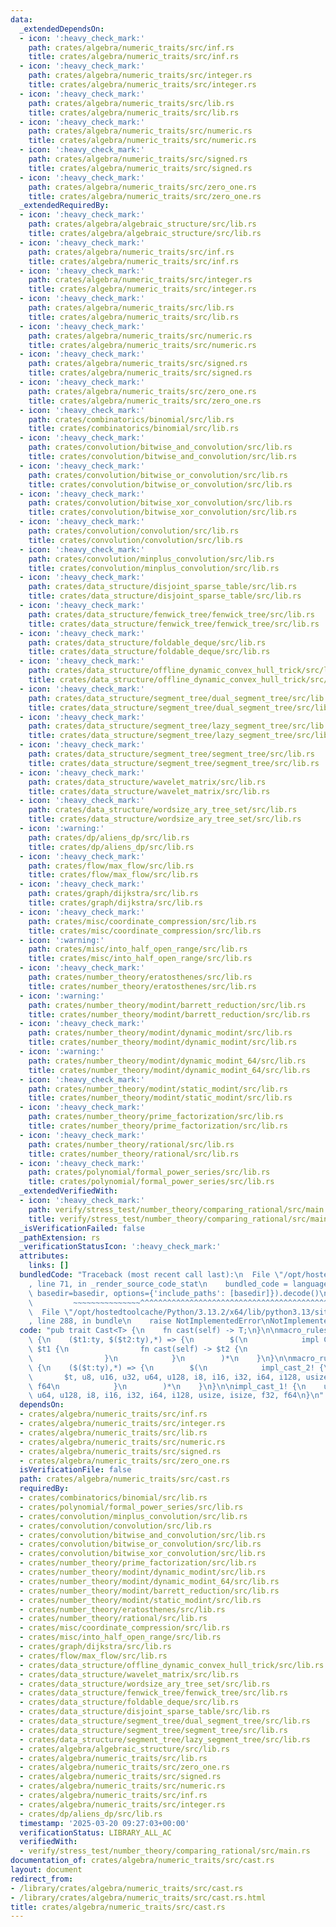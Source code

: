 ```yaml
---
data:
  _extendedDependsOn:
  - icon: ':heavy_check_mark:'
    path: crates/algebra/numeric_traits/src/inf.rs
    title: crates/algebra/numeric_traits/src/inf.rs
  - icon: ':heavy_check_mark:'
    path: crates/algebra/numeric_traits/src/integer.rs
    title: crates/algebra/numeric_traits/src/integer.rs
  - icon: ':heavy_check_mark:'
    path: crates/algebra/numeric_traits/src/lib.rs
    title: crates/algebra/numeric_traits/src/lib.rs
  - icon: ':heavy_check_mark:'
    path: crates/algebra/numeric_traits/src/numeric.rs
    title: crates/algebra/numeric_traits/src/numeric.rs
  - icon: ':heavy_check_mark:'
    path: crates/algebra/numeric_traits/src/signed.rs
    title: crates/algebra/numeric_traits/src/signed.rs
  - icon: ':heavy_check_mark:'
    path: crates/algebra/numeric_traits/src/zero_one.rs
    title: crates/algebra/numeric_traits/src/zero_one.rs
  _extendedRequiredBy:
  - icon: ':heavy_check_mark:'
    path: crates/algebra/algebraic_structure/src/lib.rs
    title: crates/algebra/algebraic_structure/src/lib.rs
  - icon: ':heavy_check_mark:'
    path: crates/algebra/numeric_traits/src/inf.rs
    title: crates/algebra/numeric_traits/src/inf.rs
  - icon: ':heavy_check_mark:'
    path: crates/algebra/numeric_traits/src/integer.rs
    title: crates/algebra/numeric_traits/src/integer.rs
  - icon: ':heavy_check_mark:'
    path: crates/algebra/numeric_traits/src/lib.rs
    title: crates/algebra/numeric_traits/src/lib.rs
  - icon: ':heavy_check_mark:'
    path: crates/algebra/numeric_traits/src/numeric.rs
    title: crates/algebra/numeric_traits/src/numeric.rs
  - icon: ':heavy_check_mark:'
    path: crates/algebra/numeric_traits/src/signed.rs
    title: crates/algebra/numeric_traits/src/signed.rs
  - icon: ':heavy_check_mark:'
    path: crates/algebra/numeric_traits/src/zero_one.rs
    title: crates/algebra/numeric_traits/src/zero_one.rs
  - icon: ':heavy_check_mark:'
    path: crates/combinatorics/binomial/src/lib.rs
    title: crates/combinatorics/binomial/src/lib.rs
  - icon: ':heavy_check_mark:'
    path: crates/convolution/bitwise_and_convolution/src/lib.rs
    title: crates/convolution/bitwise_and_convolution/src/lib.rs
  - icon: ':heavy_check_mark:'
    path: crates/convolution/bitwise_or_convolution/src/lib.rs
    title: crates/convolution/bitwise_or_convolution/src/lib.rs
  - icon: ':heavy_check_mark:'
    path: crates/convolution/bitwise_xor_convolution/src/lib.rs
    title: crates/convolution/bitwise_xor_convolution/src/lib.rs
  - icon: ':heavy_check_mark:'
    path: crates/convolution/convolution/src/lib.rs
    title: crates/convolution/convolution/src/lib.rs
  - icon: ':heavy_check_mark:'
    path: crates/convolution/minplus_convolution/src/lib.rs
    title: crates/convolution/minplus_convolution/src/lib.rs
  - icon: ':heavy_check_mark:'
    path: crates/data_structure/disjoint_sparse_table/src/lib.rs
    title: crates/data_structure/disjoint_sparse_table/src/lib.rs
  - icon: ':heavy_check_mark:'
    path: crates/data_structure/fenwick_tree/fenwick_tree/src/lib.rs
    title: crates/data_structure/fenwick_tree/fenwick_tree/src/lib.rs
  - icon: ':heavy_check_mark:'
    path: crates/data_structure/foldable_deque/src/lib.rs
    title: crates/data_structure/foldable_deque/src/lib.rs
  - icon: ':heavy_check_mark:'
    path: crates/data_structure/offline_dynamic_convex_hull_trick/src/lib.rs
    title: crates/data_structure/offline_dynamic_convex_hull_trick/src/lib.rs
  - icon: ':heavy_check_mark:'
    path: crates/data_structure/segment_tree/dual_segment_tree/src/lib.rs
    title: crates/data_structure/segment_tree/dual_segment_tree/src/lib.rs
  - icon: ':heavy_check_mark:'
    path: crates/data_structure/segment_tree/lazy_segment_tree/src/lib.rs
    title: crates/data_structure/segment_tree/lazy_segment_tree/src/lib.rs
  - icon: ':heavy_check_mark:'
    path: crates/data_structure/segment_tree/segment_tree/src/lib.rs
    title: crates/data_structure/segment_tree/segment_tree/src/lib.rs
  - icon: ':heavy_check_mark:'
    path: crates/data_structure/wavelet_matrix/src/lib.rs
    title: crates/data_structure/wavelet_matrix/src/lib.rs
  - icon: ':heavy_check_mark:'
    path: crates/data_structure/wordsize_ary_tree_set/src/lib.rs
    title: crates/data_structure/wordsize_ary_tree_set/src/lib.rs
  - icon: ':warning:'
    path: crates/dp/aliens_dp/src/lib.rs
    title: crates/dp/aliens_dp/src/lib.rs
  - icon: ':heavy_check_mark:'
    path: crates/flow/max_flow/src/lib.rs
    title: crates/flow/max_flow/src/lib.rs
  - icon: ':heavy_check_mark:'
    path: crates/graph/dijkstra/src/lib.rs
    title: crates/graph/dijkstra/src/lib.rs
  - icon: ':heavy_check_mark:'
    path: crates/misc/coordinate_compression/src/lib.rs
    title: crates/misc/coordinate_compression/src/lib.rs
  - icon: ':warning:'
    path: crates/misc/into_half_open_range/src/lib.rs
    title: crates/misc/into_half_open_range/src/lib.rs
  - icon: ':heavy_check_mark:'
    path: crates/number_theory/eratosthenes/src/lib.rs
    title: crates/number_theory/eratosthenes/src/lib.rs
  - icon: ':warning:'
    path: crates/number_theory/modint/barrett_reduction/src/lib.rs
    title: crates/number_theory/modint/barrett_reduction/src/lib.rs
  - icon: ':heavy_check_mark:'
    path: crates/number_theory/modint/dynamic_modint/src/lib.rs
    title: crates/number_theory/modint/dynamic_modint/src/lib.rs
  - icon: ':warning:'
    path: crates/number_theory/modint/dynamic_modint_64/src/lib.rs
    title: crates/number_theory/modint/dynamic_modint_64/src/lib.rs
  - icon: ':heavy_check_mark:'
    path: crates/number_theory/modint/static_modint/src/lib.rs
    title: crates/number_theory/modint/static_modint/src/lib.rs
  - icon: ':heavy_check_mark:'
    path: crates/number_theory/prime_factorization/src/lib.rs
    title: crates/number_theory/prime_factorization/src/lib.rs
  - icon: ':heavy_check_mark:'
    path: crates/number_theory/rational/src/lib.rs
    title: crates/number_theory/rational/src/lib.rs
  - icon: ':heavy_check_mark:'
    path: crates/polynomial/formal_power_series/src/lib.rs
    title: crates/polynomial/formal_power_series/src/lib.rs
  _extendedVerifiedWith:
  - icon: ':heavy_check_mark:'
    path: verify/stress_test/number_theory/comparing_rational/src/main.rs
    title: verify/stress_test/number_theory/comparing_rational/src/main.rs
  _isVerificationFailed: false
  _pathExtension: rs
  _verificationStatusIcon: ':heavy_check_mark:'
  attributes:
    links: []
  bundledCode: "Traceback (most recent call last):\n  File \"/opt/hostedtoolcache/Python/3.13.2/x64/lib/python3.13/site-packages/onlinejudge_verify/documentation/build.py\"\
    , line 71, in _render_source_code_stat\n    bundled_code = language.bundle(stat.path,\
    \ basedir=basedir, options={'include_paths': [basedir]}).decode()\n          \
    \         ~~~~~~~~~~~~~~~^^^^^^^^^^^^^^^^^^^^^^^^^^^^^^^^^^^^^^^^^^^^^^^^^^^^^^^^^^^^^^^^^^\n\
    \  File \"/opt/hostedtoolcache/Python/3.13.2/x64/lib/python3.13/site-packages/onlinejudge_verify/languages/rust.py\"\
    , line 288, in bundle\n    raise NotImplementedError\nNotImplementedError\n"
  code: "pub trait Cast<T> {\n    fn cast(self) -> T;\n}\n\nmacro_rules! impl_cast_2\
    \ {\n    ($t1:ty, $($t2:ty),*) => {\n        $(\n            impl Cast<$t2> for\
    \ $t1 {\n                fn cast(self) -> $t2 {\n                    self as $t2\n\
    \                }\n            }\n        )*\n    }\n}\n\nmacro_rules! impl_cast_1\
    \ {\n    ($($t:ty),*) => {\n        $(\n            impl_cast_2! {\n         \
    \       $t, u8, u16, u32, u64, u128, i8, i16, i32, i64, i128, usize, isize, f32,\
    \ f64\n            }\n        )*\n    }\n}\n\nimpl_cast_1! {\n    u8, u16, u32,\
    \ u64, u128, i8, i16, i32, i64, i128, usize, isize, f32, f64\n}\n"
  dependsOn:
  - crates/algebra/numeric_traits/src/inf.rs
  - crates/algebra/numeric_traits/src/integer.rs
  - crates/algebra/numeric_traits/src/lib.rs
  - crates/algebra/numeric_traits/src/numeric.rs
  - crates/algebra/numeric_traits/src/signed.rs
  - crates/algebra/numeric_traits/src/zero_one.rs
  isVerificationFile: false
  path: crates/algebra/numeric_traits/src/cast.rs
  requiredBy:
  - crates/combinatorics/binomial/src/lib.rs
  - crates/polynomial/formal_power_series/src/lib.rs
  - crates/convolution/minplus_convolution/src/lib.rs
  - crates/convolution/convolution/src/lib.rs
  - crates/convolution/bitwise_and_convolution/src/lib.rs
  - crates/convolution/bitwise_or_convolution/src/lib.rs
  - crates/convolution/bitwise_xor_convolution/src/lib.rs
  - crates/number_theory/prime_factorization/src/lib.rs
  - crates/number_theory/modint/dynamic_modint/src/lib.rs
  - crates/number_theory/modint/dynamic_modint_64/src/lib.rs
  - crates/number_theory/modint/barrett_reduction/src/lib.rs
  - crates/number_theory/modint/static_modint/src/lib.rs
  - crates/number_theory/eratosthenes/src/lib.rs
  - crates/number_theory/rational/src/lib.rs
  - crates/misc/coordinate_compression/src/lib.rs
  - crates/misc/into_half_open_range/src/lib.rs
  - crates/graph/dijkstra/src/lib.rs
  - crates/flow/max_flow/src/lib.rs
  - crates/data_structure/offline_dynamic_convex_hull_trick/src/lib.rs
  - crates/data_structure/wavelet_matrix/src/lib.rs
  - crates/data_structure/wordsize_ary_tree_set/src/lib.rs
  - crates/data_structure/fenwick_tree/fenwick_tree/src/lib.rs
  - crates/data_structure/foldable_deque/src/lib.rs
  - crates/data_structure/disjoint_sparse_table/src/lib.rs
  - crates/data_structure/segment_tree/dual_segment_tree/src/lib.rs
  - crates/data_structure/segment_tree/segment_tree/src/lib.rs
  - crates/data_structure/segment_tree/lazy_segment_tree/src/lib.rs
  - crates/algebra/algebraic_structure/src/lib.rs
  - crates/algebra/numeric_traits/src/lib.rs
  - crates/algebra/numeric_traits/src/zero_one.rs
  - crates/algebra/numeric_traits/src/signed.rs
  - crates/algebra/numeric_traits/src/numeric.rs
  - crates/algebra/numeric_traits/src/inf.rs
  - crates/algebra/numeric_traits/src/integer.rs
  - crates/dp/aliens_dp/src/lib.rs
  timestamp: '2025-03-20 09:27:03+00:00'
  verificationStatus: LIBRARY_ALL_AC
  verifiedWith:
  - verify/stress_test/number_theory/comparing_rational/src/main.rs
documentation_of: crates/algebra/numeric_traits/src/cast.rs
layout: document
redirect_from:
- /library/crates/algebra/numeric_traits/src/cast.rs
- /library/crates/algebra/numeric_traits/src/cast.rs.html
title: crates/algebra/numeric_traits/src/cast.rs
---
```

